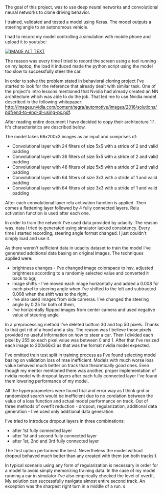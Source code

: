 The goal of this project, was to use deep neural networks and convolutional neural networks to clone driving behavior.

I trained, validated and tested a model using Keras. The model outputs a steering angle to an autonomous vehicle.

I had to record my model controlling a simulation with mobile phone and upload it to youtube:

[![IMAGE ALT TEXT](http://img.youtube.com/vi/fHYvu40IMTc/0.jpg)](http://www.youtube.com/watch?v=fHYvu40IMTc "My model controlling a car in simulation")


The reason was every time I tried to record the screen using a tool running on my laptop, the load it induced made the python 
script using the model too slow to successfully steer the car.

In order to solve the problem stated in behavioral cloning project I've started to look for the reference that already dealt with similar
task. One of the project's intro lessons mentioned that Nvidia had already created an NN architecture which was able to 
do the job. That led me to use Nvidia model described in the following whitepaper: 
http://images.nvidia.com/content/tegra/automotive/images/2016/solutions/pdf/end-to-end-dl-using-px.pdf.

After reading entire document I have decided to copy their architecture 1:1. It's characteristics are described below.

The model takes 66x200x3 images as an input and comprises of:

* Convolutional layer with 24 filters of size 5x5 with a stride of 2 and valid padding
* Convolutional layer with 36 filters of size 5x5 with a stride of 2 and valid padding
* Convolutional layer with 48 filters of size 5x5 with a stride of 2 and valid padding
* Convolutional layer with 64 filters of size 3x3 with a stride of 1 and valid padding
* Convolutional layer with 64 filters of size 3x3 with a stride of 1 and valid padding

After each convolutional layer relu activation function is applied.
Then comes a flattening layer followed by 4 fully connected layers. Relu activation function is used after each one.

In order to train the network I've used data provided by udacity. The reason was, data I tried to generated using simulator
lacked consistency. Every time i started recording, steering angle format changed. I just couldn't simply load and use it.

As there weren't sufficient data in udacity dataset to train the model I've generated additional data basing on original
images. The techniques applied were:

* brightness changes - I've changed image colorspace to hsv, adjusted brightness according to a randomly selected value and
converted it back to bgr,
* image shifts - I've moved each image horizontally and added a 0.008 for each pixel to steering angle when I've shifted to the left and
subtracted 0.008 when the shift was to the right,
* I've also used images from side cameras. I've changed the steering angle by 0.25 for both of them,
* I've horizontally flipped images from center camera and used negative value of steering angle

In a preprocessing method I've deleted bottom 30 and top 50 pixels. Thanks to that got rid of a hood and a sky. The reason was
I believe those pixels provided no useful information on how to steer a car.
Then I divided each pixel by 255 so each pixel value was between 0 and 1. After that I've resized each image to
200x66x3 as that was the format nvidia model expected.

I've omitted train test split in training process as I've found selecting model basing on validation loss of mse inefficient.
Models with much worse loss value behaved much better on track than theoretically good ones. Even though my mentor
mentioned there was another, proper implementation of nvidia model with dropout layers after each fully connected layer
I've found them lowering performance of my model.

All the hyperparameters were found trial and error way as I think grid or randomized search would be inefficient due to 
no corelation between the value of a loss function and actual model performance on track.
Out of three methods of overfit reduction - dropout, regularization, additional data generation - I've used only additional 
data generation. 

I've tried to introduce dropout layers in three combinations:
* after 1st fully connected layer
* after 1st and second fully connected layer
* after 1st, 2nd and 3rd fully connected layer

The first option performed the best. Nevertheless the model without dropout behaved much better than any created with them (on both tracks!).

In typical scenario using any form of regularization is necessary in order for a model to avoid simply memorizing training data. In the case
of my model running a car in simulator I've also empirically checked the level of overfit. My solution can successfully navigate
almost entire second track. An exception was the sharpest right turn in a middle of a run.
s
